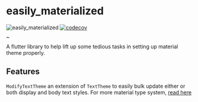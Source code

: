 # easily_materialized

![easily_materialized](https://github.com/moseskarunia/easily-materialized/workflows/easily_materialized/badge.svg) [![codecov](https://codecov.io/gh/moseskarunia/easily-materialized/branch/master/graph/badge.svg?token=9WT1SZPDB4)](https://codecov.io/gh/moseskarunia/easily-materialized)

<a href="https://www.buymeacoffee.com/moseskarunia" target="_blank"><img src="https://cdn.buymeacoffee.com/buttons/v2/default-yellow.png" alt="Buy Me A Coffee" height="50" style="height: 6px !important;width: 22px !important;" ></a>

A flutter library to help lift up some tedious tasks in setting up material theme properly.

## Features
`ModifyTextTheme` an extension of `TextTheme` to easily bulk update either or both display and body text styles. For more material type system, [read here](https://material.io/design/typography/the-type-system.html)